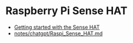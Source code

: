 # Raspberry Pi Sense HAT

- [Getting started with the Sense HAT](https://projects.raspberrypi.org/en/projects/getting-started-with-the-sense-hat)
- [notes/chatgpt/Raspi_Sense_HAT.md](notes/chatgpt/Raspi_Sense_HAT.md)
